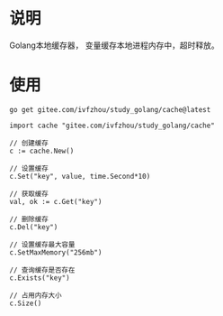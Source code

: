 # 说明

Golang本地缓存器， 变量缓存本地进程内存中，超时释放。

# 使用

```shell
go get gitee.com/ivfzhou/study_golang/cache@latest
```

```golang
import cache "gitee.com/ivfzhou/study_golang/cache"

// 创建缓存
c := cache.New()

// 设置缓存
c.Set("key", value, time.Second*10)

// 获取缓存
val, ok := c.Get("key")

// 删除缓存
c.Del("key")

// 设置缓存最大容量
c.SetMaxMemory("256mb")

// 查询缓存是否存在
c.Exists("key")

// 占用内存大小
c.Size()
```
